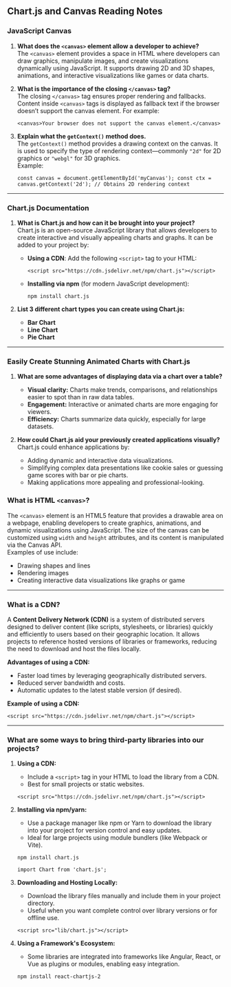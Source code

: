 ## **Chart.js and Canvas Reading Notes**

### **JavaScript Canvas**

1.  **What does the `<canvas>` element allow a developer to achieve?**  
    The `<canvas>` element provides a space in HTML where developers can draw graphics, manipulate images, and create visualizations dynamically using JavaScript. It supports drawing 2D and 3D shapes, animations, and interactive visualizations like games or data charts.
    
2.  **What is the importance of the closing `</canvas>` tag?**  
    The closing `</canvas>` tag ensures proper rendering and fallbacks. Content inside `<canvas>` tags is displayed as fallback text if the browser doesn’t support the canvas element. For example:

    
    `<canvas>Your browser does not support the canvas element.</canvas>` 
    
3.  **Explain what the `getContext()` method does.**  
    The `getContext()` method provides a drawing context on the canvas. It is used to specify the type of rendering context—commonly `"2d"` for 2D graphics or `"webgl"` for 3D graphics.  
    Example:
    

    
    `const canvas = document.getElementById('myCanvas');
    const ctx = canvas.getContext('2d'); // Obtains 2D rendering context` 
    

----------

### **Chart.js Documentation**

1.  **What is Chart.js and how can it be brought into your project?**  
    Chart.js is an open-source JavaScript library that allows developers to create interactive and visually appealing charts and graphs. It can be added to your project by:
    
    -   **Using a CDN**: Add the following `<script>` tag to your HTML:
        
       
        
        `<script src="https://cdn.jsdelivr.net/npm/chart.js"></script>` 
        
    -   **Installing via npm** (for modern JavaScript development):
       
        
        `npm install chart.js` 
        
2.  **List 3 different chart types you can create using Chart.js:**
    
    -   **Bar Chart**
    -   **Line Chart**
    -   **Pie Chart**

----------

### **Easily Create Stunning Animated Charts with Chart.js**

1.  **What are some advantages of displaying data via a chart over a table?**
    
    -   **Visual clarity:** Charts make trends, comparisons, and relationships easier to spot than in raw data tables.
    -   **Engagement:** Interactive or animated charts are more engaging for viewers.
    -   **Efficiency:** Charts summarize data quickly, especially for large datasets.
2.  **How could Chart.js aid your previously created applications visually?**  
    Chart.js could enhance applications by:
    
    -   Adding dynamic and interactive data visualizations.
    -   Simplifying complex data presentations like cookie sales or guessing game scores with bar or pie charts.
    -   Making applications more appealing and professional-looking.


### **What is HTML `<canvas>`?**

The `<canvas>` element is an HTML5 feature that provides a drawable area on a webpage, enabling developers to create graphics, animations, and dynamic visualizations using JavaScript. The size of the canvas can be customized using `width` and `height` attributes, and its content is manipulated via the Canvas API.  
Examples of use include:

-   Drawing shapes and lines
-   Rendering images
-   Creating interactive data visualizations like graphs or game

----------

### **What is a CDN?**

A **Content Delivery Network (CDN)** is a system of distributed servers designed to deliver content (like scripts, stylesheets, or libraries) quickly and efficiently to users based on their geographic location. It allows projects to reference hosted versions of libraries or frameworks, reducing the need to download and host the files locally.

**Advantages of using a CDN:**

-   Faster load times by leveraging geographically distributed servers.
-   Reduced server bandwidth and costs.
-   Automatic updates to the latest stable version (if desired).

**Example of using a CDN:**


`<script src="https://cdn.jsdelivr.net/npm/chart.js"></script>` 

----------

### **What are some ways to bring third-party libraries into our projects?**

1.  **Using a CDN:**
    
    -   Include a `<script>` tag in your HTML to load the library from a CDN.
    -   Best for small projects or static websites.
    
    
    `<script src="https://cdn.jsdelivr.net/npm/chart.js"></script>` 
    
2.  **Installing via npm/yarn:**
    
    -   Use a package manager like npm or Yarn to download the library into your project for version control and easy updates.
    -   Ideal for large projects using module bundlers (like Webpack or Vite).
        
    `npm install chart.js` 
    
    `import Chart from 'chart.js';` 
    
3.  **Downloading and Hosting Locally:**
    
    -   Download the library files manually and include them in your project directory.
    -   Useful when you want complete control over library versions or for offline use.
    
    `<script src="lib/chart.js"></script>` 
    
4.  **Using a Framework's Ecosystem:**
    
    -   Some libraries are integrated into frameworks like Angular, React, or Vue as plugins or modules, enabling easy integration.
    
    `npm install react-chartjs-2`